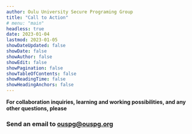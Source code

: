 ```yaml
---
author: Oulu University Secure Programing Group
title: "Call to Action"
# menu: "main"
headless: true
date: 2023-01-04
lastmod: 2023-01-05
showDateUpdated: false
showDate: false
showAuthor: false
showEdit: false
showPagination: false
showTableOfContents: false
showReadingTime: false
showHeadingAnchors: false
---
```


<!-- ## {{< icon "lightbulb" >}} -->

<!-- ## Call to Action -->

**For collaboration inquiries, learning and working possibilities, and any other questions, please**

### **Send an email to ouspg@ouspg.org**